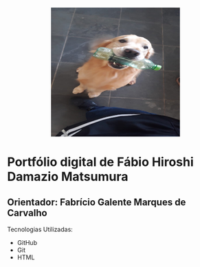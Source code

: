 <p align="center">
    <img src="/9279564c-737b-44e0-83e1-07fd06c74f65.jpg" alt="foto" style="width: 300px; height: 300px;">
</p>
<h1>Portfólio digital de Fábio Hiroshi Damazio Matsumura </h1>
<h2>Orientador: Fabrício Galente Marques de Carvalho</h2>

<p>
    Tecnologias Utilizadas:
    <ul>
        <li>GitHub</li>
        <li>Git</li>
        <li>HTML</li>
    </ul>
</p>
